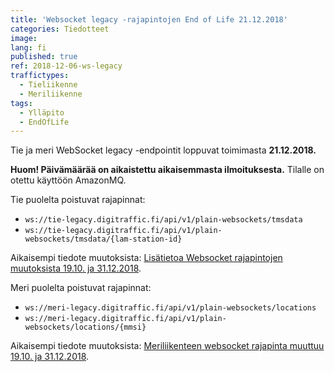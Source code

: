 ```yaml
---
title: 'Websocket legacy -rajapintojen End of Life 21.12.2018'
categories: Tiedotteet
image: 
lang: fi
published: true
ref: 2018-12-06-ws-legacy
traffictypes:
  - Tieliikenne
  - Meriliikenne
tags:
  - Ylläpito
  - EndOfLife
---
```


Tie ja meri WebSocket legacy -endpointit loppuvat toimimasta **21.12.2018.** 

**Huom! Päivämäärää on aikaistettu aikaisemmasta ilmoituksesta.** 
Tilalle on otettu käyttöön AmazonMQ.

Tie puolelta poistuvat rajapinnat:
* `ws://tie-legacy.digitraffic.fi/api/v1/plain-websockets/tmsdata` 
* `ws://tie-legacy.digitraffic.fi/api/v1/plain-websockets/tmsdata/{lam-station-id}`

Aikaisempi tiedote muutoksista: [Lisätietoa Websocket rajapintojen muutoksista 19.10. ja 31.12.2018](https://www.digitraffic.fi/tiedotteet/2018/10/12/ws-more-info.html).

Meri puolelta poistuvat rajapinnat:
* `ws://meri-legacy.digitraffic.fi/api/v1/plain-websockets/locations`
* `ws://meri-legacy.digitraffic.fi/api/v1/plain-websockets/locations/{mmsi}` 

Aikaisempi tiedote muutoksista: [Meriliikenteen websocket rajapinta muuttuu 19.10. ja 31.12.2018](https://www.digitraffic.fi/tiedotteet/2018/10/12/ws-legacy-marine.html).
